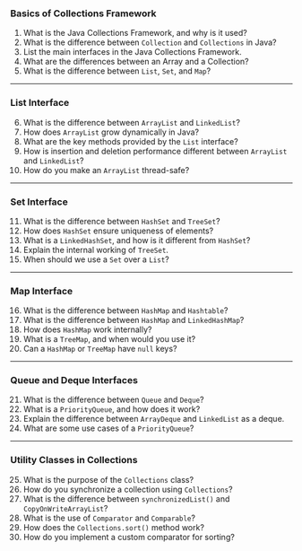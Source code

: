 ### **Basics of Collections Framework**

1. What is the Java Collections Framework, and why is it used?
2. What is the difference between `Collection` and `Collections` in Java?
3. List the main interfaces in the Java Collections Framework.
4. What are the differences between an Array and a Collection?
5. What is the difference between `List`, `Set`, and `Map`?

---

### **List Interface**

6. What is the difference between `ArrayList` and `LinkedList`?
7. How does `ArrayList` grow dynamically in Java?
8. What are the key methods provided by the `List` interface?
9. How is insertion and deletion performance different between `ArrayList` and `LinkedList`?
10. How do you make an `ArrayList` thread-safe?

---

### **Set Interface**

11. What is the difference between `HashSet` and `TreeSet`?
12. How does `HashSet` ensure uniqueness of elements?
13. What is a `LinkedHashSet`, and how is it different from `HashSet`?
14. Explain the internal working of `TreeSet`.
15. When should we use a `Set` over a `List`?

---

### **Map Interface**

16. What is the difference between `HashMap` and `Hashtable`?
17. What is the difference between `HashMap` and `LinkedHashMap`?
18. How does `HashMap` work internally?
19. What is a `TreeMap`, and when would you use it?
20. Can a `HashMap` or `TreeMap` have `null` keys?

---

### **Queue and Deque Interfaces**

21. What is the difference between `Queue` and `Deque`?
22. What is a `PriorityQueue`, and how does it work?
23. Explain the difference between `ArrayDeque` and `LinkedList` as a deque.
24. What are some use cases of a `PriorityQueue`?

---

### **Utility Classes in Collections**

25. What is the purpose of the `Collections` class?
26. How do you synchronize a collection using `Collections`?
27. What is the difference between `synchronizedList()` and `CopyOnWriteArrayList`?
28. What is the use of `Comparator` and `Comparable`?
29. How does the `Collections.sort()` method work?
30. How do you implement a custom comparator for sorting?